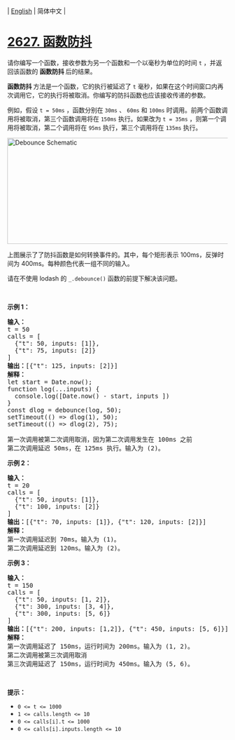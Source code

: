 | [English](README_EN.md) | 简体中文 |

# [2627. 函数防抖](https://leetcode.cn/problems/debounce)
<p>请你编写一个函数，接收参数为另一个函数和一个以毫秒为单位的时间 <code>t</code> ，并返回该函数的&nbsp;<b>函数防抖&nbsp;</b>后的结果。</p>

<p><b>函数防抖 </b>方法是一个函数，它的执行被延迟了 <code>t</code> 毫秒，如果在这个时间窗口内再次调用它，它的执行将被取消。你编写的防抖函数也应该接收传递的参数。</p>

<p>例如，假设 <code>t = 50ms</code> ，函数分别在 <code>30ms</code> 、 <code>60ms</code> 和 <code>100ms</code> 时调用。前两个函数调用将被取消，第三个函数调用将在 <code>150ms</code> 执行。如果改为 <code>t = 35ms</code> ，则第一个调用将被取消，第二个调用将在 <code>95ms</code> 执行，第三个调用将在 <code>135ms</code> 执行。</p>

<p><img alt="Debounce Schematic" src="https://assets.leetcode.com/uploads/2023/04/08/screen-shot-2023-04-08-at-11048-pm.png" style="width: 800px; height: 242px;" /></p>

<p>上图展示了了防抖函数是如何转换事件的。其中，每个矩形表示 100ms，反弹时间为 400ms。每种颜色代表一组不同的输入。</p>

<p>请在不使用 lodash 的 <code>_.debounce()</code> 函数的前提下解决该问题。</p>

<p>&nbsp;</p>

<p><strong class="example">示例 1：</strong></p>

<pre>
<b>输入：</b>
t = 50
calls = [
&nbsp; {"t": 50, inputs: [1]},
&nbsp; {"t": 75, inputs: [2]}
]
<b>输出：</b>[{"t": 125, inputs: [2]}]
<strong>解释：</strong>
let start = Date.now();
function log(...inputs) { 
&nbsp; console.log([Date.now() - start, inputs ])
}
const dlog = debounce(log, 50);
setTimeout(() =&gt; dlog(1), 50);
setTimeout(() =&gt; dlog(2), 75);

第一次调用被第二次调用取消，因为第二次调用发生在 100ms 之前
第二次调用延迟 50ms，在 125ms 执行。输入为 (2)。
</pre>

<p><strong class="example">示例 2：</strong></p>

<pre>
<b>输入：</b>
t = 20
calls = [
&nbsp; {"t": 50, inputs: [1]},
&nbsp; {"t": 100, inputs: [2]}
]
<b>输出：</b>[{"t": 70, inputs: [1]}, {"t": 120, inputs: [2]}]
<strong>解释：</strong>
第一次调用延迟到 70ms。输入为 (1)。
第二次调用延迟到 120ms。输入为 (2)。
</pre>

<p><strong class="example">示例 3：</strong></p>

<pre>
<b>输入：</b>
t = 150
calls = [
&nbsp; {"t": 50, inputs: [1, 2]},
&nbsp; {"t": 300, inputs: [3, 4]},
&nbsp; {"t": 300, inputs: [5, 6]}
]
<b>输出：</b>[{"t": 200, inputs: [1,2]}, {"t": 450, inputs: [5, 6]}]
<strong>解释：</strong>
第一次调用延迟了 150ms，运行时间为 200ms。输入为 (1, 2)。
第二次调用被第三次调用取消
第三次调用延迟了 150ms，运行时间为 450ms。输入为 (5, 6)。
</pre>

<p>&nbsp;</p>

<p><strong>提示：</strong></p>

<ul>
	<li><code>0 &lt;= t &lt;= 1000</code></li>
	<li><code>1 &lt;= calls.length &lt;= 10</code></li>
	<li><code>0 &lt;= calls[i].t &lt;= 1000</code></li>
	<li><code>0 &lt;= calls[i].inputs.length &lt;= 10</code></li>
</ul>
